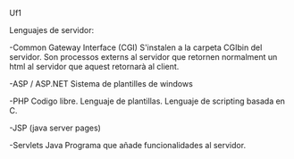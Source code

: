 Uf1

Lenguajes de servidor:

  -Common Gateway Interface (CGI)
  S'instalen a la carpeta CGIbin del servidor.
  Son processos externs al servidor que retornen normalment un html al servidor que aquest retornarà al client.
  
  -ASP / ASP.NET
  Sistema de plantilles de windows
  
  -PHP
  Codigo libre.
  Lenguaje de plantillas. Lenguaje de scripting basada en C.
  
  -JSP (java server pages)
  
  -Servlets Java
  Programa que añade funcionalidades al servidor.
  
